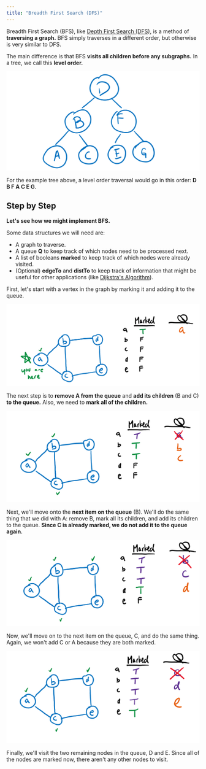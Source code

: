 ```yaml
---
title: "Breadth First Search (DFS)"
---
```


Breadth First Search (BFS), like [Depth First Search (DFS)](depth-first-search-dfs.md), is a method of **traversing a graph.** BFS simply traverses in a different order, but otherwise is very similar to DFS.

The main difference is that BFS **visits all children before any subgraphs.** In a tree, we call this **level order.**

![](<../../img/assets/image (110).png>)

For the example tree above, a level order traversal would go in this order: **D B F A C E G.**

## Step by Step

**Let's see how we might implement BFS.**

Some data structures we will need are:

* A graph to traverse.
* A queue **Q** to keep track of which nodes need to be processed next.
* A list of booleans **marked** to keep track of which nodes were already visited.
* (Optional) **edgeTo** and **distTo** to keep track of information that might be useful for other applications (like [Dijkstra's Algorithm](../shortest-paths/dijkstras-algorithm.md)).

First, let's start with a vertex in the graph by marking it and adding it to the queue.

![](<../../img/assets/image (111).png>)

The next step is to **remove A from the queue** and **add its children** (B and C) **to the queue.** Also, we need to **mark all of the children.**

![](<../../img/assets/image (112).png>)

Next, we'll move onto the **next item on the queue** (B). We'll do the same thing that we did with A: remove B, mark all its children, and add its children to the queue. **Since C is already marked, we do not add it to the queue again.**

![](<../../img/assets/image (113).png>)

Now, we'll move on to the next item on the queue, C, and do the same thing. Again, we won't add C or A because they are both marked.

![](<../../img/assets/image (114).png>)

Finally, we'll visit the two remaining nodes in the queue, D and E. Since all of the nodes are marked now, there aren't any other nodes to visit.

